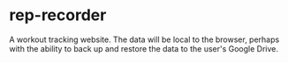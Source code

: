 # rep-recorder

A workout tracking website. The data will be local to the browser, perhaps with the ability to back up and restore the data to the user's Google Drive.
